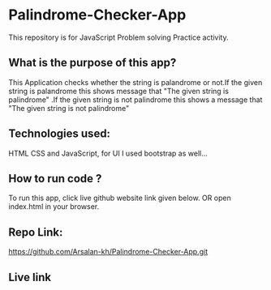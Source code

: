 # Palindrome-Checker-App

This repository is for JavaScript Problem solving Practice activity.

## What is the purpose of this app?
This Application checks whether the string is palandrome or not.If the given string is palandrome 
this shows message that "The given string is palindrome" .If the given string is not palindrome
this shows a message that "The given string is not palindrome"


## Technologies used:
HTML CSS and JavaScript, for UI I used bootstrap as well...

## How to run code ?
To run this app, click live github website link given below. OR
open index.html in your browser.
## Repo Link:
https://github.com/Arsalan-kh/Palindrome-Checker-App.git

## Live link

